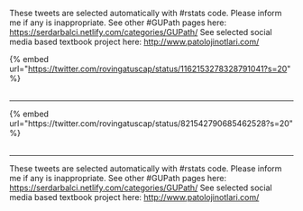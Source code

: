 

These tweets are selected automatically with #rstats code. Please inform me if any is inappropriate.
See other #GUPath pages here: https://serdarbalci.netlify.com/categories/GUPath/ 
See selected social media based textbook project here: http://www.patolojinotlari.com/

{% embed url="https://twitter.com/rovingatuscap/status/1162153278328791041?s=20" %}<br>
<br>
<hr>
{% embed url="https://twitter.com/rovingatuscap/status/821542790685462528?s=20" %}<br>
<br>
<hr>


These tweets are selected automatically with #rstats code. Please inform me if any is inappropriate.
See other #GUPath pages here: https://serdarbalci.netlify.com/categories/GUPath/ 
See selected social media based textbook project here: http://www.patolojinotlari.com/
